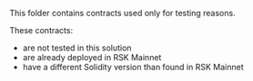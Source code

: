 This folder contains contracts used only for testing reasons.

These contracts:
- are not tested in this solution
- are already deployed in RSK Mainnet
- have a different Solidity version than found in RSK Mainnet
